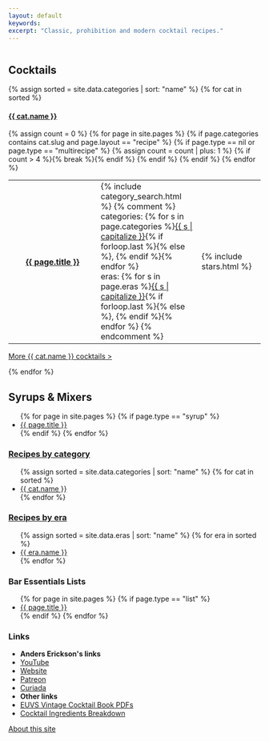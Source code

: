 ```yaml
---
layout: default
keywords:
excerpt: "Classic, prohibition and modern cocktail recipes."
---
```


<div class="row">
    <div class="two-thirds column"> 
        <h2>Cocktails</h2>
        {% assign sorted = site.data.categories | sort: "name" %}
        {% for cat in sorted %}
        <h4><a href="category/{{ cat.slug }}_cocktails.html">{{ cat.name }}</a></h4>
        <table style="width:100%;">
        {% assign count = 0 %}
        {% for page in site.pages %}
            {% if page.categories contains cat.slug and page.layout == "recipe" %}
            {% if page.type == nil or page.type == "multirecipe" %}
            <tr>
            <th class="no-border" style="width:35%;">
                <a href="{{ page.url | prepend: site.baseurl }}">
                {{ page.title }}
                </a>
            </th>
            <td class="no-border" style="width:40%;">
                {% include category_search.html %}
                {% comment %}<br>
                categories: {% for s in page.categories %}<a href="/cocktails/category/{{s}}_cocktails.html">{{ s | capitalize }}</a>{% if forloop.last %}{% else %}, {% endif %}{% endfor %}<br>
                eras: {% for s in page.eras %}<a href="/cocktails/era/{{s}}.html">{{ s | capitalize }}</a>{% if forloop.last %}{% else %}, {% endif %}{% endfor %}
                {% endcomment %}
            </td>
            <td class="no-border stars" style="width:25%">
                {% include stars.html %}
            </td>
            </tr>
            {% assign count = count | plus: 1 %}
            {% if count > 4 %}{% break %}{% endif %} 
            {% endif %}
            {% endif %}
        {% endfor %}
        </table>
        <p class="more"><a href="category/{{ cat.slug }}_cocktails.html">More {{ cat.name }} cocktails ></a></p>
        {% endfor %}
    </div><!-- /div 2/3 -->
    <div class="one-third column">
        <h2>Syrups &amp; Mixers</h2>
        <ul>
        {% for page in site.pages %}
            {% if page.type == "syrup" %}
            <li><a href="{{ page.url | prepend: site.baseurl }}">
                {{ page.title }}
            </a></li>
            {% endif %}
        {% endfor %}
        </ul>
        <h3><a href="/cocktails/category/">Recipes by category</a></h3>
        <ul>
        {% assign sorted = site.data.categories | sort: "name" %}
        {% for cat in sorted %}
            <li><a href="category/{{ cat.slug }}_cocktails.html">{{ cat.name }}</a></li>
        {% endfor %}
        </ul>
        <h3><a href="/cocktails/era/">Recipes by era</a></h3>
        <ul>
        {% assign sorted = site.data.eras | sort: "name" %}
        {% for era in sorted %}
            <li><a href="era/{{ era.slug }}.html">{{ era.name }}</a></li>
        {% endfor %}
        </ul>
        <h3>Bar Essentials Lists</h3>
        <ul>
        {% for page in site.pages %}
            {% if page.type == "list" %}
            <li><a href="{{ page.url | prepend: site.baseurl }}">
                {{ page.title }}
            </a></li>
            {% endif %}
        {% endfor %}
        </ul>
        <h3>Links</h3>
        <ul>
            <li><strong>Anders Erickson's links</strong></li>
            <li><a href="https://www.youtube.com/@AndersErickson/videos" target="_blank">YouTube</a></li>
            <li><a href="https://www.anderserickson.com/" target="_blank">Website</a></li>
            <li><a href="https://www.patreon.com/anderserickson/posts" target="_blank">Patreon</a></li>
            <li><a href="https://curiada.com/collections/anders-erickson-spirits-collection?utm_campaign=Anders-Website-Primary-Link&utm_medium=Anders&utm_source=Partnership" target="_blank">Curiada</a></li>
            <li><strong>Other links</strong></li>
            <li><a href="https://euvs-vintage-cocktail-books.cld.bz/" target="_blank">EUVS Vintage Cocktail Book PDFs</a></li>
            <li><a href="./AndersEricksonCocktailsList.numbers" target="_blank">Cocktail Ingredients Breakdown</a></li>
        </ul>
        <p><a href="{{ site.baseurl }}/about/">About this site</a></p>
    </div><!-- /div 1/3 -->

</div><!-- /div row -->
